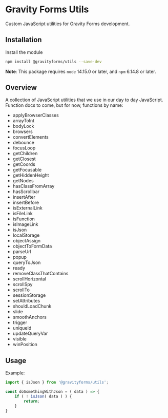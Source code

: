# Gravity Forms Utils

Custom JavaScript utilities for Gravity Forms development.

## Installation

Install the module

```bash
npm install @gravityforms/utils --save-dev
```

**Note**: This package requires `node` 14.15.0 or later, and `npm` 6.14.8 or later.

## Overview

A collection of JavaScript utilities that we use in our day to day JavaScript. Function docs to come, but for now, functions by name:

- applyBrowserClasses
- arrayToInt
- bodyLock
- browsers
- convertElements
- debounce
- focusLoop
- getChildren
- getClosest
- getCoords
- getFocusable
- getHiddenHeight
- getNodes
- hasClassFromArray
- hasScrollbar
- insertAfter
- insertBefore
- isExternalLink
- isFileLink
- isFunction
- isImageLink
- isJson
- localStorage
- objectAssign
- objectToFormData
- parseUrl
- popup
- queryToJson
- ready
- removeClassThatContains
- scrollHorizontal
- scrollSpy
- scrollTo
- sessionStorage
- setAttributes
- shouldLoadChunk
- slide
- smoothAnchors
- trigger
- uniqueId
- updateQueryVar
- visible
- winPosition

## Usage

Example:

```js
import { isJson } from '@gravityforms/utils';

const doSomethingWithJson = ( data ) => {
	if ( ! isJson( data ) ) {
		return;
    }
}
```



